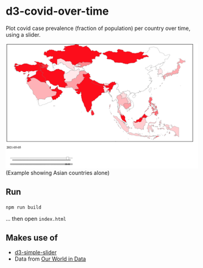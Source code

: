 # d3-covid-over-time

Plot covid case prevalence (fraction of population) per country over time, using a slider.

![screenshot](screenshot.png)
(Example showing Asian countries alone)

## Run

`npm run build`

... then open `index.html`

## Makes use of

* [d3-simple-slider](https://github.com/johnwalley/d3-simple-slider)
* Data from [Our World in Data](https://github.com/owid/covid-19-data)
